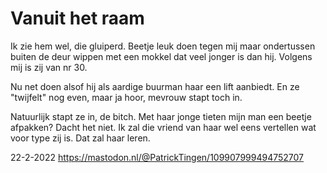 # Vanuit het raam

Ik zie hem wel, die gluiperd. Beetje leuk doen tegen mij maar ondertussen buiten de deur wippen met een mokkel dat veel jonger is dan hij. Volgens mij is zij van nr 30. 

Nu net doen alsof hij als aardige buurman haar een lift aanbiedt. En ze "twijfelt" nog even, maar ja hoor, mevrouw stapt toch in. 

Natuurlijk stapt ze in, de bitch. Met haar jonge tieten mijn man een beetje afpakken? Dacht het niet. Ik zal die vriend van haar wel eens vertellen wat voor type zij is. Dat zal haar leren.

22-2-2022
https://mastodon.nl/@PatrickTingen/109907999494752707